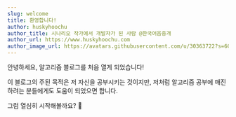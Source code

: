 ```yaml
---
slug: welcome
title: 환영합니다!
author: huskyhoochu
author_title: 시나리오 작가에서 개발자가 된 사람 @한국어음중개
author_url: https://www.huskyhoochu.com
author_image_url: https://avatars.githubusercontent.com/u/30363722?s=60&v=4
---
```


안녕하세요, 알고리즘 블로그를 처음 열게 되었습니다!

이 블로그의 주된 목적은 저 자신을 공부시키는 것이지만, 저처럼 알고리즘 공부에 매진하려는 분들에게도 도움이 되었으면 합니다.

그럼 열심히 시작해볼까요? :tada:
